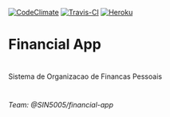 [![CodeClimate](https://codeclimate.com/github/SIN5005/projeto-agil/badges/gpa.svg)](https://codeclimate.com/github/SIN5005/projeto-agil)
[![Travis-CI](https://travis-ci.org/SIN5005/projeto-agil.svg?branch=master)](https://travis-ci.org/SIN5005/projeto-agil)
[![Heroku](https://heroku-badge.herokuapp.com/?app=projeto-agil)](https://sin5005.herokuapp.com)


# Financial App 
#
Sistema de Organizacao de Financas Pessoais
#
#
###### Team: @SIN5005/financial-app
